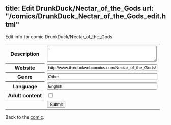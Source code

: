 title: Edit DrunkDuck/Nectar_of_the_Gods
url: "/comics/DrunkDuck_Nectar_of_the_Gods_edit.html"
---
Edit info for comic DrunkDuck/Nectar_of_the_Gods

<form name="comic" action="http://gaepostmail.appspot.com/comic/" method="post">
<table class="comicinfo">
<tr>
<th>Description</th><td><textarea name="description" cols="40" rows="3">-</textarea></td>
</tr>
<tr>
<th>Website</th><td><input type="text" name="url" value="http://www.theduckwebcomics.com/Nectar_of_the_Gods/" size="40"/></td>
</tr>
<tr>
<th>Genre</th><td><input type="text" name="genre" value="Other" size="40"/></td>
</tr>
<tr>
<th>Language</th><td><input type="text" name="language" value="English" size="40"/></td>
</tr>
<tr>
<th>Adult content</th><td><input type="checkbox" name="adult" value="adult" /></td>
</tr>
<tr>
<th></th><td>
<input type="hidden" name="comic" value="DrunkDuck_Nectar_of_the_Gods" />
<input type="submit" name="submit" value="Submit" />
</td>
</tr>
</table>
</form>

Back to the [comic](DrunkDuck_Nectar_of_the_Gods.html).
